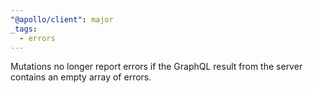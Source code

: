 ```yaml
---
"@apollo/client": major
_tags:
  - errors
---
```


Mutations no longer report errors if the GraphQL result from the server contains an empty array of errors.
